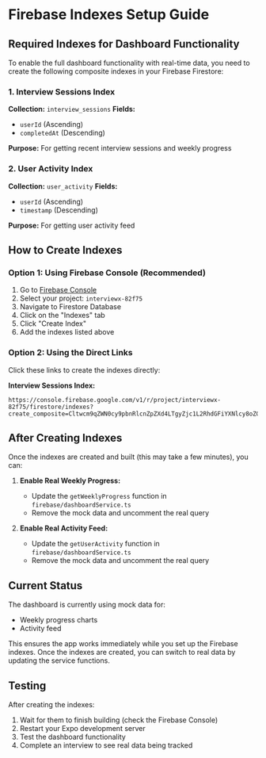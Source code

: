 # Firebase Indexes Setup Guide

## Required Indexes for Dashboard Functionality

To enable the full dashboard functionality with real-time data, you need to create the following composite indexes in your Firebase Firestore:

### 1. Interview Sessions Index
**Collection:** `interview_sessions`
**Fields:**
- `userId` (Ascending)
- `completedAt` (Descending)

**Purpose:** For getting recent interview sessions and weekly progress

### 2. User Activity Index
**Collection:** `user_activity`
**Fields:**
- `userId` (Ascending)
- `timestamp` (Descending)

**Purpose:** For getting user activity feed

## How to Create Indexes

### Option 1: Using Firebase Console (Recommended)
1. Go to [Firebase Console](https://console.firebase.google.com)
2. Select your project: `interviewx-82f75`
3. Navigate to Firestore Database
4. Click on the "Indexes" tab
5. Click "Create Index"
6. Add the indexes listed above

### Option 2: Using the Direct Links
Click these links to create the indexes directly:

**Interview Sessions Index:**
```
https://console.firebase.google.com/v1/r/project/interviewx-82f75/firestore/indexes?create_composite=Cltwcm9qZWN0cy9pbnRlcnZpZXd4LTgyZjc1L2RhdGFiYXNlcy8oZGVmYXVsdCkvY29sbGVjdGlvbkdyb3Vwcy9pbnRlcnZpZXdfc2Vzc2lvbnMvaW5kZXhlcy9fEAEaCgoGdXNlcklkEAEaDwoLY29tcGxldGVkQXQQARoMCghfX25hbWVfXxAB
```

## After Creating Indexes

Once the indexes are created and built (this may take a few minutes), you can:

1. **Enable Real Weekly Progress:**
   - Update the `getWeeklyProgress` function in `firebase/dashboardService.ts`
   - Remove the mock data and uncomment the real query

2. **Enable Real Activity Feed:**
   - Update the `getUserActivity` function in `firebase/dashboardService.ts`
   - Remove the mock data and uncomment the real query

## Current Status

The dashboard is currently using mock data for:
- Weekly progress charts
- Activity feed

This ensures the app works immediately while you set up the Firebase indexes. Once the indexes are created, you can switch to real data by updating the service functions.

## Testing

After creating the indexes:
1. Wait for them to finish building (check the Firebase Console)
2. Restart your Expo development server
3. Test the dashboard functionality
4. Complete an interview to see real data being tracked 
